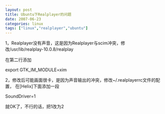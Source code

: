 ```yaml
---
layout: post
title: Ubuntu下Realplayer的问题
date: 2007-06-23
categories: linux
tags: ["linux","realplayer","ubuntu"]
---
```


1，Realplayer没有声音，这是因为Realplayer与scim冲突，修改/usr/lib/realplay-10.0.8/realplay

在第二行添加

export GTK_IM_MODULE=xim

2，修改后可能画面很卡，是因为声音输出的冲突，修改~/.realplayerrc文件的配置，
在[Helix]下面添加一段

SoundDriver=1

就OK了，不行的话，把1改为2